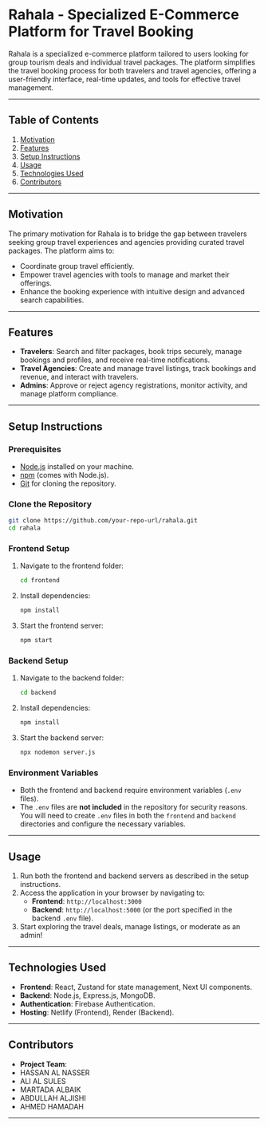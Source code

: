 # Rahala - Specialized E-Commerce Platform for Travel Booking

Rahala is a specialized e-commerce platform tailored to users looking for group tourism deals and individual travel packages. The platform simplifies the travel booking process for both travelers and travel agencies, offering a user-friendly interface, real-time updates, and tools for effective travel management.

---

## **Table of Contents**
1. [Motivation](#motivation)
2. [Features](#features)
3. [Setup Instructions](#setup-instructions)
4. [Usage](#usage)
5. [Technologies Used](#technologies-used)
6. [Contributors](#contributors)

---

## **Motivation**
The primary motivation for Rahala is to bridge the gap between travelers seeking group travel experiences and agencies providing curated travel packages. The platform aims to:
- Coordinate group travel efficiently.
- Empower travel agencies with tools to manage and market their offerings.
- Enhance the booking experience with intuitive design and advanced search capabilities.

---

## **Features**  
- **Travelers**: Search and filter packages, book trips securely, manage bookings and profiles, and receive real-time notifications.  
- **Travel Agencies**: Create and manage travel listings, track bookings and revenue, and interact with travelers.  
- **Admins**: Approve or reject agency registrations, monitor activity, and manage platform compliance.

---

## **Setup Instructions**

### **Prerequisites**
- [Node.js](https://nodejs.org/) installed on your machine.
- [npm](https://www.npmjs.com/) (comes with Node.js).
- [Git](https://git-scm.com/) for cloning the repository.

### **Clone the Repository**
```bash
git clone https://github.com/your-repo-url/rahala.git
cd rahala
```

### **Frontend Setup**
1. Navigate to the frontend folder:
   ```bash
   cd frontend
   ```
2. Install dependencies:
   ```bash
   npm install
   ```
3. Start the frontend server:
   ```bash
   npm start
   ```

### **Backend Setup**
1. Navigate to the backend folder:
   ```bash
   cd backend
   ```
2. Install dependencies:
   ```bash
   npm install
   ```
3. Start the backend server:
   ```bash
   npx nodemon server.js
   ```

### **Environment Variables**
- Both the frontend and backend require environment variables (`.env` files).
- The `.env` files are **not included** in the repository for security reasons. You will need to create `.env` files in both the `frontend` and `backend` directories and configure the necessary variables.

---

## **Usage**
1. Run both the frontend and backend servers as described in the setup instructions.
2. Access the application in your browser by navigating to:
   - **Frontend**: `http://localhost:3000`
   - **Backend**: `http://localhost:5000` (or the port specified in the backend `.env` file).
3. Start exploring the travel deals, manage listings, or moderate as an admin!

---

## **Technologies Used**
- **Frontend**: React, Zustand for state management, Next UI components.
- **Backend**: Node.js, Express.js, MongoDB.
- **Authentication**: Firebase Authentication.
- **Hosting**: Netlify (Frontend), Render (Backend).

---

## **Contributors**
- **Project Team**:
- HASSAN AL NASSER
- ALI AL SULES
- MARTADA ALBAIK
- ABDULLAH ALJISHI
- AHMED HAMADAH

---
